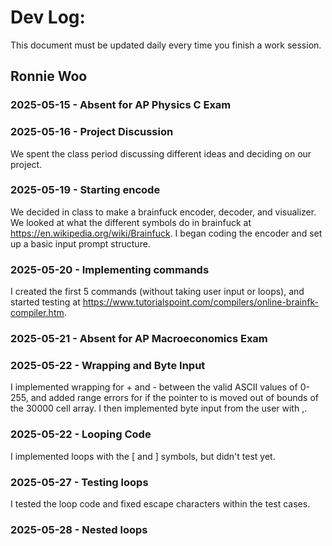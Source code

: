 # Dev Log:

This document must be updated daily every time you finish a work session.

## Ronnie Woo

### 2025-05-15 - Absent for AP Physics C Exam

### 2025-05-16 - Project Discussion

We spent the class period discussing different ideas and deciding on our project.

### 2025-05-19 - Starting encode

We decided in class to make a brainfuck encoder, decoder, and visualizer. We looked at what the different symbols do in brainfuck at https://en.wikipedia.org/wiki/Brainfuck. I began coding the encoder and set up a basic input prompt structure.

### 2025-05-20 - Implementing commands

I created the first 5 commands (without taking user input or loops), and started testing at https://www.tutorialspoint.com/compilers/online-brainfk-compiler.htm.

### 2025-05-21 - Absent for AP Macroeconomics Exam

### 2025-05-22 - Wrapping and Byte Input

I implemented wrapping for + and - between the valid ASCII values of 0-255, and added range errors for if the pointer to is moved out of bounds of the 30000 cell array. I then implemented byte input from the user with ,.

### 2025-05-22 - Looping Code

I implemented loops with the [ and ] symbols, but didn't test yet.

### 2025-05-27 - Testing loops

I tested the loop code and fixed escape characters within the test cases.

### 2025-05-28 - Nested loops
